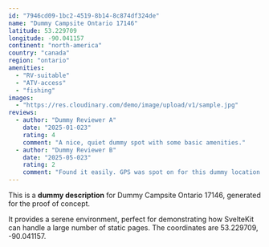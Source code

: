 ```yaml
---
id: "7946cd09-1bc2-4519-8b14-8c874df324de"
name: "Dummy Campsite Ontario 17146"
latitude: 53.229709
longitude: -90.041157
continent: "north-america"
country: "canada"
region: "ontario"
amenities:
  - "RV-suitable"
  - "ATV-access"
  - "fishing"
images:
  - "https://res.cloudinary.com/demo/image/upload/v1/sample.jpg"
reviews:
  - author: "Dummy Reviewer A"
    date: "2025-01-023"
    rating: 4
    comment: "A nice, quiet dummy spot with some basic amenities."
  - author: "Dummy Reviewer B"
    date: "2025-05-023"
    rating: 2
    comment: "Found it easily. GPS was spot on for this dummy location."
---
```


This is a **dummy description** for Dummy Campsite Ontario 17146, generated for the proof of concept.

It provides a serene environment, perfect for demonstrating how SvelteKit can handle a large number of static pages. The coordinates are 53.229709, -90.041157.
